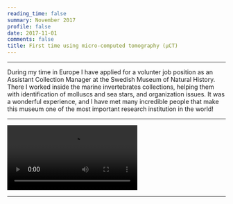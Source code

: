 ```yaml
--- 
reading_time: false
summary: November 2017
profile: false
date: 2017-11-01
comments: false
title: First time using micro-computed tomography (μCT)
---
```


---

During my time in Europe I have applied for a volunter job position as an Assistant Collection Manager at the Swedish Museum of Natural History. There I worked inside the marine invertebrates collections, helping them with identification of molluscs and sea stars, and organization issues. It was a wonderful experience, and I have met many incredible people that make this museum one of the most important research institution in the world!  


---
![tomography](https://github.com/rosanafcunha/rosanafcunha/blob/master/static/media/microct.mov "Microct")

---
